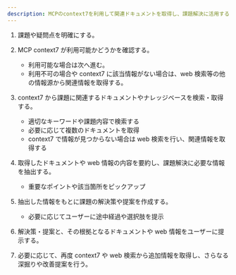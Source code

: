 ```yaml
---
description: MCPのcontext7を利用して関連ドキュメントを取得し、課題解決に活用するワークフロー
---
```


1. 課題や疑問点を明確にする。

2. MCP context7 が利用可能かどうかを確認する。

   - 利用可能な場合は次へ進む。
   - 利用不可の場合や context7 に該当情報がない場合は、web 検索等の他の情報源から関連情報を取得する。

3. context7 から課題に関連するドキュメントやナレッジベースを検索・取得する。

   - 適切なキーワードや課題内容で検索する
   - 必要に応じて複数のドキュメントを取得
   - context7 で情報が見つからない場合は web 検索を行い、関連情報を取得する

4. 取得したドキュメントや web 情報の内容を要約し、課題解決に必要な情報を抽出する。

   - 重要なポイントや該当箇所をピックアップ

5. 抽出した情報をもとに課題の解決策や提案を作成する。

   - 必要に応じてユーザーに途中経過や選択肢を提示

6. 解決策・提案と、その根拠となるドキュメントや web 情報をユーザーに提示する。

7. 必要に応じて、再度 context7 や web 検索から追加情報を取得し、さらなる深掘りや改善提案を行う。